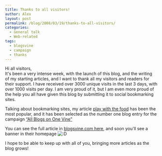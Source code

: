 ```yaml
---
title: Thanks to all visitors!
author: Alex
layout: post
permalink: /blog/2008/03/19/thanks-to-all-visitors/
categories:
  - General talk
  - Web-related
tags:
  - blogsvine
  - campaign
  - thanks
---
```

 

Hi all visitors,  
It\'s been a very intense week, with the launch of this blog, and the writing of my starting articles, and I want to thank all my visitors and readers for their support. I have received over 3000 unique visits in the last 3 days, with over 1000 visits per day. I am very proud of it, but I am even more proud of the help you all have given this blog by submitting it to social bookmarking sites.

Talking about bookmarking sites, my article [play with the food][1] has been the most popular, and it has been selected as the number one blog entry for the campaign [“All Blogs on One Vine”][2] 

 [1]: http://urbanoalvarez.es/blog/2008/03/17/play-with-the-food/
 [2]: http://blog.blogsvine.com/2008/03/blogsvine-all-blogs-on-one-vine/

You can see the full article in [blogsvine.com here][3], and soon you\'ll see a banner in their homepage ![:D][4] 

 [3]: http://blog.blogsvine.com/2008/03/all-blogs-on-one-vine-win-free-advertising-on-blogsvine-phase-1/
 [4]: http://i1.wp.com/urbanoalvarez.es/blog/wp-content/plugins/smilies-themer/kopete/teeth.png

I hope to be able to keep up with all of you, bringing more articles as the blog grows!
